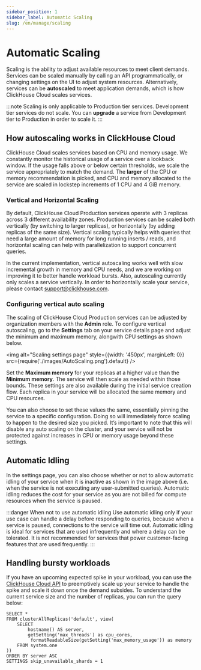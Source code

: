 ```yaml
---
sidebar_position: 1
sidebar_label: Automatic Scaling
slug: /en/manage/scaling
---
```


# Automatic Scaling
Scaling is the ability to adjust available resources to meet client demands. Services can be scaled manually by calling an API programmatically, or changing settings on the UI to adjust system resources. Alternatively, services can be **autoscaled** to meet application demands, which is how ClickHouse Cloud scales services.

:::note
Scaling is only applicable to Production tier services. Development tier services do not scale. You can **upgrade** a service from Development tier to Production in order to scale it.
:::

## How autoscaling works in ClickHouse Cloud
ClickHouse Cloud scales services based on CPU and memory usage. We constantly monitor the historical usage of a service over a lookback window. If the usage falls above or below certain thresholds, we scale the service appropriately to match the demand. The **larger** of the CPU or memory recommendation is picked, and CPU and memory allocated to the service are scaled in lockstep increments of 1 CPU and 4 GiB memory.

### Vertical and Horizontal Scaling
By default, ClickHouse Cloud Production services operate with 3 replicas across 3 different availability zones. Production services can be scaled both vertically (by switching to larger replicas), or horizontally (by adding replicas of the same size). Vertical scaling typically helps with queries that need a large amount of memory for long running inserts / reads, and horizontal scaling can help with parallelization to support concurrent queries.

In the current implementation, vertical autoscaling works well with slow incremental growth in memory and CPU needs, and we are working on improving it to better handle workload bursts. Also, autoscaling currently only scales a service vertically. In order to horizontally scale your service, please contact support@clickhouse.com.

### Configuring vertical auto scaling
The scaling of ClickHouse Cloud Production services can be adjusted by organization members with the **Admin** role.  To configure vertical autoscaling, go to the **Settings** tab on your service details page and adjust the minimum and maximum memory, alongwith CPU settings as shown below.

<img alt="Scaling settings page" style={{width: '450px', marginLeft: 0}} src={require('./images/AutoScaling.png').default} />

Set the **Maximum memory** for your replicas at a higher value than the **Minimum memory**. The service will then scale as needed within those bounds. These settings are also available during the initial service creation flow. Each replica in your service will be allocated the same memory and CPU resources.

You can also choose to set these values the same, essentially pinning the service to a specific configuration. Doing so will immediately force scaling to happen to the desired size you picked. It’s important to note that this will disable any auto scaling on the cluster, and your service will not be protected against increases in CPU or memory usage beyond these settings.

## Automatic Idling
In the settings page, you can also choose whether or not to allow automatic idling of your service when it is inactive as shown in the image above (i.e. when the service is not executing any user-submitted queries).  Automatic idling reduces the cost for your service as you are not billed for compute resources when the service is paused.

:::danger When not to use automatic idling
Use automatic idling only if your use case can handle a delay before responding to queries, because when a service is paused, connections to the service will time out. Automatic idling is ideal for services that are used infrequently and where a delay can be tolerated. It is not recommended for services that power customer-facing features that are used frequently.
:::

## Handling bursty workloads
If you have an upcoming expected spike in your workload, you can use the
[ClickHouse Cloud API](/docs/en/cloud/manage/api/services-api-reference.md) to preemptively scale up your service to handle the spike and scale it down once the demand subsides. To understand the current service size and the number of replicas, you can run the query below:

```
SELECT *
FROM clusterAllReplicas('default', view(
    SELECT
        hostname() AS server,
        getSetting('max_threads') as cpu_cores,
         formatReadableSize(getSetting('max_memory_usage')) as memory
    FROM system.one
))
ORDER BY server ASC
SETTINGS skip_unavailable_shards = 1
```

